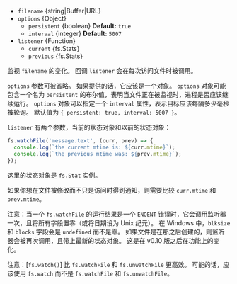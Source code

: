 <!-- YAML
added: v0.1.31
changes:
  - version: v7.6.0
    pr-url: https://github.com/nodejs/node/pull/10739
    description: The `filename` parameter can be a WHATWG `URL` object using
                 `file:` protocol. Support is currently still *experimental*.
-->

* `filename` {string|Buffer|URL}
* `options` {Object}
  * `persistent` {boolean} **Default:** `true`
  * `interval` {integer} **Default:** `5007`
* `listener` {Function}
  * `current` {fs.Stats}
  * `previous` {fs.Stats}

监视 `filename` 的变化。
回调 `listener` 会在每次访问文件时被调用。

`options` 参数可被省略。
如果提供的话，它应该是一个对象。
`options` 对象可能包含一个名为 `persistent` 的布尔值，表明当文件正在被监视时，进程是否应该继续运行。
`options` 对象可以指定一个 `interval` 属性，表示目标应该每隔多少毫秒被轮询。
默认值为 `{ persistent: true, interval: 5007 }`。

`listener` 有两个参数，当前的状态对象和以前的状态对象：

```js
fs.watchFile('message.text', (curr, prev) => {
  console.log(`the current mtime is: ${curr.mtime}`);
  console.log(`the previous mtime was: ${prev.mtime}`);
});
```

这里的状态对象是 `fs.Stat` 实例。

如果你想在文件被修改而不只是访问时得到通知，则需要比较 `curr.mtime` 和 `prev.mtime`。

注意：当一个 `fs.watchFile` 的运行结果是一个 `ENOENT` 错误时，它会调用监听器一次，且将所有字段置零（或将日期设为 Unix 纪元）。
在 Windows 中，`blksize` 和 `blocks` 字段会是 `undefined` 而不是零。
如果文件是在那之后创建的，则监听器会被再次调用，且带上最新的状态对象。
这是在 v0.10 版之后在功能上的变化。

注意：[`fs.watch()`] 比 `fs.watchFile` 和 `fs.unwatchFile` 更高效。
可能的话，应该使用 `fs.watch` 而不是 `fs.watchFile` 和 `fs.unwatchFile`。

